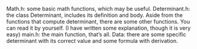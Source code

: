 Math.h: some basic math functions, which may be useful.
Determinant.h: the class Determinant, includes its definition and body.
Aside from the functions that compute determinant, there are some other
functions. You can read it by yourself. (I have written some explanation,
though it is very easy)
main.h: the main function, that’s all.
Data: there are some specific determinant with its correct value and some
formula with derivation.
